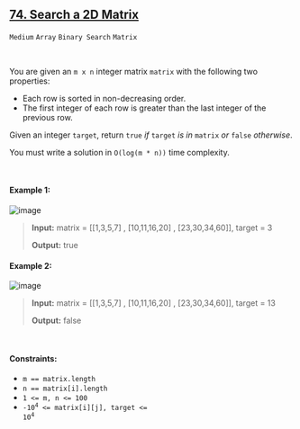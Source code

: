 ## [74. Search a 2D Matrix](https://leetcode.com/problems/search-a-2d-matrix/)

<code>Medium</code> <code>Array</code> <code>Binary Search</code> <code>Matrix</code>

<br>

You are given an <code>m x n</code> integer matrix <code>matrix</code> with the following two properties:

- Each row is sorted in non-decreasing order.  
- The first integer of each row is greater than the last integer of the previous row.

Given an integer <code>target</code>, return <code>true</code> *if* <code>target</code> *is in* <code>matrix</code> *or* <code>false</code> *otherwise*.

You must write a solution in <code>O(log(m * n))</code> time complexity.

<br>

#### Example 1:

![image](https://github.com/LucasGPrudente/leetcode_problems/assets/165199182/8fb8ef98-bc07-497a-afef-f34b52af4178)
> __Input:__ matrix = [[1,3,5,7] , [10,11,16,20] , [23,30,34,60]], target = 3
> 
> __Output:__ true  

#### Example 2:

![image](https://github.com/LucasGPrudente/leetcode_problems/assets/165199182/50e85ffc-85d3-408a-9f79-e0824a36fc82)
> __Input:__ matrix = [[1,3,5,7] , [10,11,16,20] , [23,30,34,60]], target = 13
> 
> __Output:__ false  

<br>

#### Constraints:

- <code>m == matrix.length</code>
- <code>n == matrix[i].length</code>
- <code>1 <= m, n <= 100</code>
- <code>-10<sup>4</sup> <= matrix[i][j], target <= 10<sup>4</sup></code>
